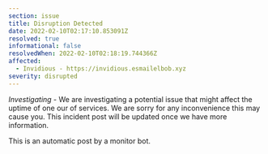 ```yaml
---
section: issue
title: Disruption Detected
date: 2022-02-10T02:17:10.853091Z
resolved: true
informational: false
resolvedWhen: 2022-02-10T02:18:19.744366Z
affected:
  - Invidious - https://invidious.esmailelbob.xyz
severity: disrupted
---
```

*Investigating* - We are investigating a potential issue that might affect the uptime of one our of services. We are sorry for any inconvenience this may cause you. This incident post will be updated once we have more information.

This is an automatic post by a monitor bot.
        